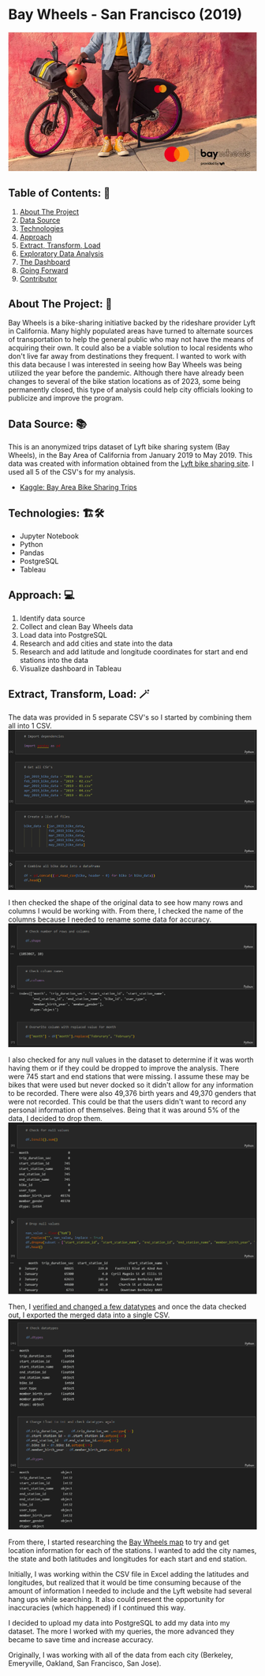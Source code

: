 # Bay Wheels - San Francisco (2019)

![Bay Wheels Logo](images/bay_wheels.jpg)

## Table of Contents: :house_with_garden:
01. [About The Project](#about)
02. [Data Source](#source)
03. [Technologies](#tech)
04. [Approach](#approach)
05. [Extract, Transform, Load](#etl)
06. [Exploratory Data Analysis](#eda)
07. [The Dashboard](#dashboard)
08. [Going Forward](#forward)
09. [Contributor](#team)

<a name="about"></a>
## About The Project: :thinking:
Bay Wheels is a bike-sharing initiative backed by the rideshare provider Lyft in California. Many highly populated areas have turned to alternate sources of transportation to help the general public who may not have the means of acquiring their own. It could also be a viable solution to local residents who don't live far away from destinations they frequent. I wanted to work with this data because I was interested in seeing how Bay Wheels was being utilized the year before the pandemic. Although there have already been changes to several of the bike station locations as of 2023, some being permanently closed, this type of analysis could help city officials looking to publicize and improve the program.

<a name="source"></a>
## Data Source: :books:
This is an anonymized trips dataset of Lyft bike sharing system (Bay Wheels), in the Bay Area of California from January 2019 to May 2019. This data was created with information obtained from the [Lyft bike sharing site](https://www.lyft.com/bikes/bay-wheels). I used all 5 of the CSV's for my analysis.

- [Kaggle: Bay Area Bike Sharing Trips](https://www.kaggle.com/datasets/jolasa/bay-area-bike-sharing-trips)

<a name="tech"></a>
## Technologies: :building_construction::hammer_and_wrench:
- Jupyter Notebook
- Python
- Pandas
- PostgreSQL
- Tableau

<a name="approach"></a>
## Approach: :computer:
01. Identify data source
02. Collect and clean Bay Wheels data
03. Load data into PostgreSQL
04. Research and add cities and state into the data
05. Research and add latitude and longitude coordinates for start and end stations into the data
06. Visualize dashboard in Tableau

<a name="etl"></a>
## Extract, Transform, Load: :magic_wand:
The data was provided in 5 separate CSV's so I started by combining them all into 1 CSV.
![ETL01](images/etl_images/etl_01.png)

I then checked the shape of the original data to see how many rows and columns I would be working with. From there, I checked the name of the columns because I needed to rename some data for accuracy.
![ETL02](images/etl_images/etl_02.png)

I also checked for any null values in the dataset to determine if it was worth having them or if they could be dropped to improve the analysis. There were 745 start and end stations that were missing. I assume these may be bikes that were used but never docked so it didn't allow for any information to be recorded. There were also 49,376 birth years and 49,370 genders that were not recorded. This could be that the users didn't want to record any personal information of themselves. Being that it was around 5% of the data, I decided to drop them.
![ETL03](images/etl_images/etl_03.png)

Then, I [verified and changed a few datatypes](https://github.com/DConnellyII/lyft_bay_wheels/blob/main/images/etl_images/etl_04.png) and once the data checked out, I exported the merged data into a single CSV.
![ETL04](images/etl_images/etl_04.png)

From there, I started researching the [Bay Wheels map](https://account.baywheels.com/map) to try and get location information for each of the stations. I wanted to add the city names, the state and both latitudes and longitudes for each start and end station.


Initially, I was working within the CSV file in Excel adding the latitudes and longitudes, but realized that it would be time consuming because of the amount of information I needed to include and the Lyft website had several hang ups while searching. It also could present the opportunity for inaccuracies (which happened) if I continued this way.

I decided to upload my data into PostgreSQL to add my data into my dataset.  The more I worked with my queries, the more advanced they became to save time and increase accuracy. 



Originally, I was working with all of the data from each city (Berkeley, Emeryville, Oakland, San Francisco, San Jose).